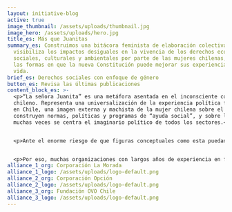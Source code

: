 ```yaml
---
layout: initiative-blog
active: true
image_thumbnail: /assets/uploads/thumbnail.jpg
image_hero: /assets/uploads/hero.jpg
title_es: Más que Juanitas
summary_es: Construimos una bitácora feminista de elaboración colectiva, que
  visibiliza los impactos desiguales en la vivencia de los derechos económicos,
  sociales, culturales y ambientales por parte de las mujeres chilenas, asi como
  las formas en que la nueva Constitución puede mejorar sus experiencias de
  vida.
brief_es: Derechos sociales con enfoque de género
button_es: Revisa las últimas publicaciones
content_block_es: >-
  <p>“La señora Juanita” es una metáfora asentada en el inconsciente colectivo
  chileno. Representa una universalización de la experiencia política femenina
  en Chile, una imagen externa y machista de la mujer chilena sobre el que se
  construyen normas, políticas y programas de “ayuda social”, y sobre la que
  muchas veces se centra el imaginario político de todos los sectores.</p>


  <p>Ante el enorme riesgo de que figuras conceptuales como esta puedan teñir el debate constitucional, abordar este debate desde una perspectiva que integre  género, constitución y DESCA ofrece una oportunidad y un espacio transformativo para tratar los problemas endémicos de injusticia social y económica que afectan a las mujeres y diversidades en Chile, con miras a la construcción de un texto constitucional con enfoque de género.</p>


  <p>Por eso, muchas organizaciones con largos años de experiencia en feminismos o derechos sociales, se han sumado al Distrito Global para compartir relatos de mujeres chilenas en torno a la forma en que la nueva Constitución puede cambiar sus experiencias de vida . Con ellas, esta iniciativa pretende identificar los elementos clave para hacer transversal el enfoque de género en todos los derechos sociales, para contribuir a transformar las formas en que se entienden y protegen estos derechos.</p>
alliance_1_org: Corporación La Morada
alliance_1_logo: /assets/uploads/logo-default.png
alliance_2_org: Corporación Opción
alliance_2_logo: /assets/uploads/logo-default.png
alliance_3_org: Fundación OVO Chile
alliance_3_logo: /assets/uploads/logo-default.png
---
```

